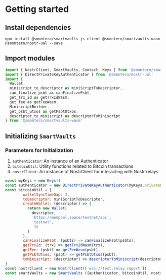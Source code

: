 # Getting started

## Install dependencies

```shell
npm install @smontero/smartvaults-js-client @smontero/smartvaults-wasm @smontero/nostr-ual --save
```

## Import modules

```javascript
import { NostrClient, SmartVaults, Contact, Keys } from '@smontero/smartvaults-js-client';
import { DirectPrivateKeyAuthenticator } from '@smontero/nostr-ual'
import {
  Wallet,
  miniscript_to_descriptor as miniScriptToDescriptor,
  can_finalize_psbt as canFinalizePsbt,
  get_trx_id as getTrxIdWasm,
  get_fee as getFeeWasm,
  MiniscriptBuilder,
  get_psbt_utxos as getPsbtUtxos,
  descriptor_to_miniscript as descriptorToMiniscript
} from '@smontero/smartvaults-wasm'
```

## Initializing `SmartVaults`

### Parameters for Initialization

1. `authenticator`: An instance of an Authenticator
2. `bitcoinUtil`: Utility functions related to Bitcoin transactions
3. `nostrClient`: An instance of NostrClient for interacting with Nostr relays

```javascript
const myKeys = new Keys()
const authenticator = new DirectPrivateKeyAuthenticator(myKeys.privateKey)
const bitcoinUtil = {
        walletSyncTimeGap: 3, 
        toDescriptor: miniScriptToDescriptor,
        createWallet: (descriptor) => {
          return new Wallet(
            descriptor,
            'https://mempool.space/testnet/api',
            'testnet',
             15
          )
        },
        canFinalizePsbt: (psbts) => canFinalizePsbt(psbts),
        getTrxId: (trx) => getTrxIdWasm(trx),
        getFee: (psbt) => getFeeWasm(psbt),
        getPsbtUtxos: (psbt) => getPsbtUtxos(psbt),
        toMiniscript: (descriptor) => descriptorToMiniscript(descriptor)
}
const nostrClient = new NostrClient(['wss://test.relay.report'])
const smartVaults = new SmartVaults ({authenticator, bitcoinUtil, nostrClient})
```
